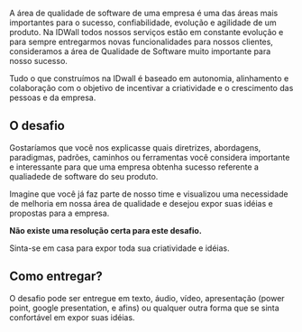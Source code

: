 A área de qualidade de software de uma empresa é uma das áreas mais importantes para o sucesso, confiabilidade, evolução e agilidade de um produto. Na IDWall todos nossos serviços estão em constante evolução e para sempre entregarmos novas funcionalidades para nossos clientes, consideramos a área de Qualidade de Software muito importante para nosso sucesso. 

Tudo o que construímos na IDwall é baseado em autonomia, alinhamento e colaboração com o objetivo de incentivar a criatividade e o crescimento das pessoas e da empresa. 

## O desafio 
Gostaríamos que você nos explicasse quais diretrizes, abordagens, paradigmas, padrões, caminhos ou ferramentas você considera importante e interessante para que uma empresa obtenha sucesso referente a qualiadede de software do seu produto.

Imagine que você já faz parte de nosso time e visualizou uma necessidade de melhoria em nossa área de qualidade e desejou expor suas idéias e propostas para a empresa.

**Não existe uma resolução certa para este desafio.** 

Sinta-se em casa para expor toda sua criatividade e idéias.

## Como entregar?
O desafio pode ser entregue em texto, áudio, vídeo, apresentação (power point, google presentation, e afins) ou qualquer outra forma que se sinta confortável em expor suas idéias.
